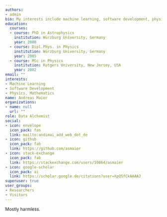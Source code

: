 ```yaml
---
authors:
- admin
bio: My interests include machine learning, software development, physics and mathematics
education:
  courses:
  - course: PhD in Astrophysics
    institution: Würzburg University, Germany
    year: 2008
  - course: Dipl.Phys. in Physics
    institution: Würzburg University, Germany
    year: 2005
  - course: MSc in Physics
    institution: Rutgers University, New Jersey, USA
    year: 2002
email: ""
interests:
- Machine Learning
- Software Development
- Physics, Mathematics
name: Andreas Maier
organizations:
- name: null
  url: ""
role: Data Alchemist
social:
- icon: envelope
  icon_pack: fas
  link: mailto:andimai_add_web_dot_de
- icon: github
  icon_pack: fab
  link: https://github.com/asmaier
- icon: stack-exchange
  icon_pack: fab
  link: https://stackexchange.com/users/59864/asmaier
- icon: google-scholar
  icon_pack: ai
  link: https://scholar.google.de/citations?user=XpQSfCkAAAAJ
superuser: true
user_groups:
- Researchers
- Visitors
---
```


Mostly harmless.